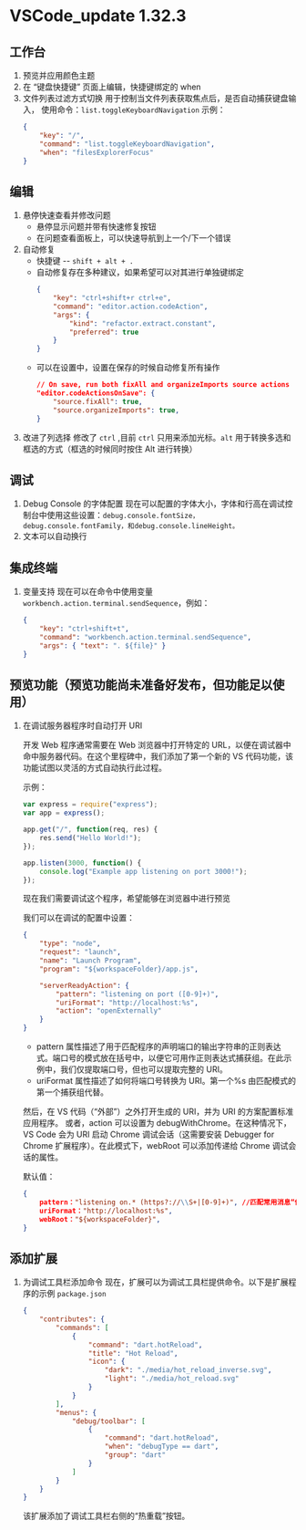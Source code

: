 # VSCode_update 1.32.3

## 工作台

1. 预览并应用颜色主题
2. 在 “键盘快捷键” 页面上编辑，快捷键绑定的 when
3. 文件列表过滤方式切换
   用于控制当文件列表获取焦点后，是否自动捕获键盘输入， 使用命令：`list.toggleKeyboardNavigation`
   示例：
    ```json
    {
        "key": "/",
        "command": "list.toggleKeyboardNavigation",
        "when": "filesExplorerFocus"
    }
    ```

## 编辑

1. 悬停快速查看并修改问题
    - 悬停显示问题并带有快速修复按钮
    - 在问题查看面板上，可以快速导航到上一个/下一个错误
2. 自动修复
    - 快捷键 -- `shift + alt + .`
    - 自动修复存在多种建议，如果希望可以对其进行单独键绑定
        ```json
        {
            "key": "ctrl+shift+r ctrl+e",
            "command": "editor.action.codeAction",
            "args": {
                "kind": "refactor.extract.constant",
                "preferred": true
            }
        }
        ```
    - 可以在设置中，设置在保存的时候自动修复所有操作
        ```json
        // On save, run both fixAll and organizeImports source actions
        "editor.codeActionsOnSave": {
            "source.fixAll": true,
            "source.organizeImports": true,
        }
        ```
3. 改进了列选择
   修改了 `ctrl` ,目前 `ctrl` 只用来添加光标。`alt` 用于转换多选和框选的方式（框选的时候同时按住 Alt 进行转换）

## 调试

1. Debug Console 的字体配置
   现在可以配置的字体大小，字体和行高在调试控制台中使用这些设置：`debug.console.fontSize，debug.console.fontFamily，和debug.console.lineHeight。`
2. 文本可以自动换行

## 集成终端

1. 变量支持
   现在可以在命令中使用变量`workbench.action.terminal.sendSequence`，例如：
    ```json
    {
        "key": "ctrl+shift+t",
        "command": "workbench.action.terminal.sendSequence",
        "args": { "text": ". ${file}" }
    }
    ```

## 预览功能（预览功能尚未准备好发布，但功能足以使用）

1. 在调试服务器程序时自动打开 URI

    开发 Web 程序通常需要在 Web 浏览器中打开特定的 URL，以便在调试器中命中服务器代码。在这个里程碑中，我们添加了第一个新的 VS 代码功能，该功能试图以灵活的方式自动执行此过程。

    示例：

    ```js
    var express = require("express");
    var app = express();

    app.get("/", function(req, res) {
        res.send("Hello World!");
    });

    app.listen(3000, function() {
        console.log("Example app listening on port 3000!");
    });
    ```

    现在我们需要调试这个程序，希望能够在浏览器中进行预览

    我们可以在调试的配置中设置：

    ```json
    {
        "type": "node",
        "request": "launch",
        "name": "Launch Program",
        "program": "${workspaceFolder}/app.js",

        "serverReadyAction": {
            "pattern": "listening on port ([0-9]+)",
            "uriFormat": "http://localhost:%s",
            "action": "openExternally"
        }
    }
    ```

    - pattern 属性描述了用于匹配程序的声明端口的输出字符串的正则表达式。端口号的模式放在括号中，以便它可用作正则表达式捕获组。在此示例中，我们仅提取端口号，但也可以提取完整的 URI。
    - uriFormat 属性描述了如何将端口号转换为 URI。第一个%s 由匹配模式的第一个捕获组代替。

    然后，在 VS 代码（“外部”）之外打开生成的 URI，并为 URI 的方案配置标准应用程序。
    或者，action 可以设置为 debugWithChrome。在这种情况下，VS Code 会为 URI 启动 Chrome 调试会话（这需要安装 Debugger for Chrome 扩展程序）。在此模式下，webRoot 可以添加传递给 Chrome 调试会话的属性。

    默认值：

    ```json
    {
        pattern："listening on.* (https?://\\S+|[0-9]+)", //匹配常用消息“侦听端口3000”或“正在侦听：https：// localhost：5001 ”。
        uriFormat："http://localhost:%s",
        webRoot："${workspaceFolder}",
    }
    ```

## 添加扩展

1. 为调试工具栏添加命令
   现在，扩展可以为调试工具栏提供命令。以下是扩展程序的示例 `package.json`

    ```json
    {
        "contributes": {
            "commands": [
                {
                    "command": "dart.hotReload",
                    "title": "Hot Reload",
                    "icon": {
                        "dark": "./media/hot_reload_inverse.svg",
                        "light": "./media/hot_reload.svg"
                    }
                }
            ],
            "menus": {
                "debug/toolbar": [
                    {
                        "command": "dart.hotReload",
                        "when": "debugType == dart",
                        "group": "dart"
                    }
                ]
            }
        }
    }
    ```

    该扩展添加了调试工具栏右侧的“热重载”按钮。
